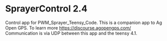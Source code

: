 # SprayerControl 2.4

Control app for PWM_Sprayer_Teensy_Code. This is a companion app to Ag Open GPS.  To learn more https://discourse.agopengps.com/  Communication is via UDP between this app and the teensy 4.1.
